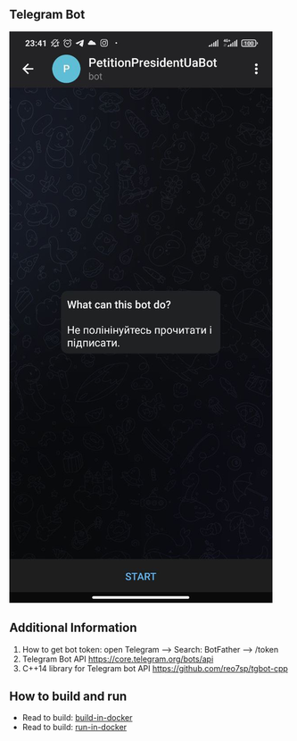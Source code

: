 ## Telegram Bot

![Screen Shot](md/MergedDocument.jpg)

## Additional Information
1. How to get bot token: open Telegram --> Search: BotFather --> /token
2. Telegram Bot API https://core.telegram.org/bots/api
3. C++14 library for Telegram bot API https://github.com/reo7sp/tgbot-cpp

## How to build and run
- Read to build: [build-in-docker](/docs/build-in-docker.md)
- Read to build: [run-in-docker](/docs/run-in-docker.md)

